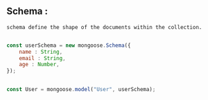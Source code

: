 ## Schema :
    schema define the shape of the documents within the collection.

``` js

const userSchema = new mongoose.Schema({
    name : String,
    email : String,
    age : Number,
});


const User = mongoose.model("User", userSchema);
```